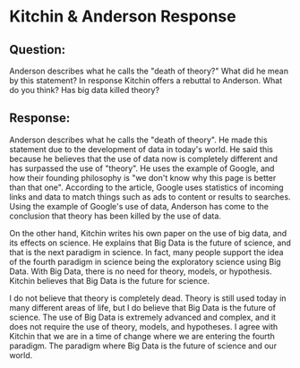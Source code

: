 # Kitchin & Anderson Response

## Question:
Anderson describes what he calls the "death of theory?" What did he mean by this statement? In response Kitchin offers a rebuttal to Anderson. What do you think? Has big data killed theory?

## Response:
Anderson describes what he calls the "death of theory". He made this statement due to the development of data in today's world. He said this because he believes that the use of data now is completely different and has surpassed the use of "theory". He uses the example of Google, and how their founding philosophy is "we don't know why this page is better than that one".  According to the article, Google uses statistics of incoming links and data to match things such as ads to content or results to searches. Using the example of Google's use of data, Anderson has come to the conclusion that theory has been killed by the use of data.

On the other hand, Kitchin writes his own paper on the use of big data, and its effects on science. He explains that Big Data is the future of science, and that is the next paradigm in science.  In fact, many people support the idea of the fourth paradigm in science being the exploratory science using Big Data. With Big Data, there is no need for theory, models, or hypothesis.  Kitchin believes that Big Data is the future for science.

I do not believe that theory is completely dead. Theory is still used today in many different areas of life, but I do believe that Big Data is the future of science. The use of Big Data is extremely advanced and complex, and it does not require the use of theory, models, and hypotheses.  I agree with Kitchin that we are in a time of change where we are entering the fourth paradigm.  The paradigm where Big Data is the future of science and our world.  
